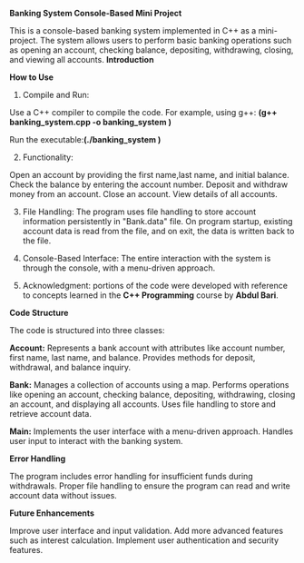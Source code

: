 **Banking System Console-Based Mini Project**

This is a console-based banking system implemented in C++ as a mini-project. The system allows users to perform basic banking operations such as opening an account, checking balance, depositing, withdrawing, closing, and viewing all accounts.
**Introduction**

**How to Use**
1) Compile and Run:

Use a C++ compiler to compile the code. For example, using g++: **(g++ banking_system.cpp -o banking_system
)**

Run the executable:**(./banking_system
)**

2) Functionality:

Open an account by providing the first name,last name, and initial balance.
Check the balance by entering the account number.
Deposit and withdraw money from an account.
Close an account.
View details of all accounts.

3) File Handling:
The program uses file handling to store account information persistently in "Bank.data" file.
On program startup, existing account data is read from the file, and on exit, the data is written back to the file.

4) Console-Based Interface:
The entire interaction with the system is through the console, with a menu-driven approach.

5) Acknowledgment:
portions of the code were developed with reference to concepts learned in the **C++ Programming** course by **Abdul Bari**.

**Code Structure**

The code is structured into three classes:

**Account:**
Represents a bank account with attributes like account number, first name, last name, and balance.
Provides methods for deposit, withdrawal, and balance inquiry.

**Bank:**
Manages a collection of accounts using a map.
Performs operations like opening an account, checking balance, depositing, withdrawing, closing an account, and displaying all accounts.
Uses file handling to store and retrieve account data.

**Main:**
Implements the user interface with a menu-driven approach.
Handles user input to interact with the banking system.

**Error Handling**

The program includes error handling for insufficient funds during withdrawals.
Proper file handling to ensure the program can read and write account data without issues.


**Future Enhancements**

Improve user interface and input validation.
Add more advanced features such as interest calculation.
Implement user authentication and security features.
